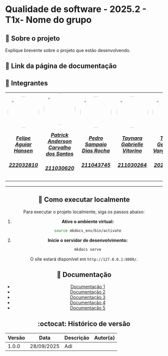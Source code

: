 # Qualidade de software - 2025.2 - T1x- Nome do grupo

## :scroll: Sobre o projeto
   Explique brevente sobre o projeto que estão desenvolvendo. 

## :paperclip: Link da página de documentação 

## :star2: Integrantes

<center>
<table style="margin-left: auto; margin-right: auto;">
    <tr>
        <td align="center">
            <a href="http://github.com/Fhansen98">
                <img src="http://github.com/Fhansen98.png" width="100" height="100" style="border-radius: 50%; object-fit: cover;" alt=""/>
                <h5 class="text-center">Felipe Aguiar Hansen</h5>
                <h5 class="text-center">222032810</h5>
            </a>
        </td>
        <td align="center">
            <a href="http://github.com/patrickacs">
                <img src="http://github.com/patrickacs.png" width="100" height="100" style="border-radius: 50%; object-fit: cover;" alt=""/>
                <h5 class="text-center">Patrick Anderson Carvalho dos Santos</h5>
                <h5 class="text-center">211030620</h5>
            </a>
        </td><td align="center">
            <a href="http://github.com/PedroSampaioDias">
                <img src="http://github.com/PedroSampaioDias.png" width="100" height="100" style="border-radius: 50%; object-fit: cover;" alt=""/>
                <h5 class="text-center">Pedro Sampaio Dias Rocha</h5>
                <h5 class="text-center">211043745</h5>
            </a>
        </td><td align="center">
            <a href="http://github.com/taybalau">
                <img src="http://github.com/taybalau.png" width="100" height="100" style="border-radius: 50%; object-fit: cover;" alt=""/>
                <h5 class="text-center">Taynara Gabrielle Vitorino</h5>
                <h5 class="text-center">211030264</h5>
            </a>
        </td><td align="center">
            <a href="link do github">
                <img src="http://github.com/thalesgvl.png" width="100" height="100" style="border-radius: 50%; object-fit: cover;" alt=""/>
                <h5 class="text-center">Thales Germano Vargas Lima</h5>
                <h5 class="text-center">202017147</h5>
            </a>
        </td><td align="center">
            <a href="http://github.com/yagoas">
                <img src="http://github.com/yagoas.png" width="100" height="100" style="border-radius: 50%; object-fit: cover;" alt=""/>
                <h5 class="text-center">Yago Amin Santos</h5>
                <h5 class="text-center">190101091</h5>
            </a>
        </td>
</table>
 <! -- ## :email: Site -->
<hr/>

## 🚀 Como executar localmente

Para executar o projeto localmente, siga os passos abaixo:

1.  **Ative o ambiente virtual:**

    ```bash
    source mkdocs_env/bin/activate
    ```

2.  **Inicie o servidor de desenvolvimento:**

    ```bash
    mkdocs serve
    ```
O site estará disponível em `http://127.0.0.1:8000/`.


## :bookmark_tabs: Documentação 

- [Documentação 1](linkDocumentacao1)
- [Documentação 2](linkDocumentacao1)
- [Documentação 3](linkDocumentacao1)
- [Documentação 4](linkDocumentacao1)
- [Documentação 5](linkDocumentacao1)


## :octocat: Histórico de versão 
| Versão | Data | Descrição  |  Autor(a) |
|--------|------|------------|-----------|
| 1.0.0  | 28/09/2025 | Adi
